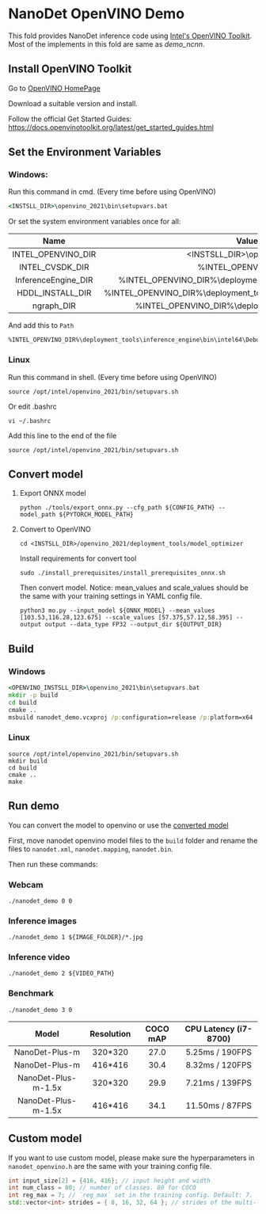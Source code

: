 # NanoDet OpenVINO Demo

This fold provides NanoDet inference code using
[Intel's OpenVINO Toolkit](https://software.intel.com/content/www/us/en/develop/tools/openvino-toolkit.html). Most of the implements in this fold are same as *demo_ncnn*.

## Install OpenVINO Toolkit

Go to [OpenVINO HomePage](https://software.intel.com/content/www/us/en/develop/tools/openvino-toolkit.html)

Download a suitable version and install.

Follow the official Get Started Guides: https://docs.openvinotoolkit.org/latest/get_started_guides.html

## Set the Environment Variables

### Windows:

Run this command in cmd. (Every time before using OpenVINO)

```cmd
<INSTSLL_DIR>\openvino_2021\bin\setupvars.bat
```

Or set the system environment variables once for all:

|        Name         |                                  Value                                   |
| :-----------------: | :----------------------------------------------------------------------: |
| INTEL_OPENVINO_DIR  |                      \<INSTSLL_DIR>\\openvino_2021                       |
|   INTEL_CVSDK_DIR   |                           %INTEL_OPENVINO_DIR%                           |
| InferenceEngine_DIR |     %INTEL_OPENVINO_DIR%\\deployment_tools\\inference_engine\\share      |
|  HDDL_INSTALL_DIR   | %INTEL_OPENVINO_DIR%\\deployment_tools\\inference_engine\\external\\hddl |
|     ngraph_DIR      |          %INTEL_OPENVINO_DIR%\\deployment_tools\\ngraph\\cmake           |

And add this to `Path`

```
%INTEL_OPENVINO_DIR%\deployment_tools\inference_engine\bin\intel64\Debug;%INTEL_OPENVINO_DIR%\deployment_tools\inference_engine\bin\intel64\Release;%HDDL_INSTALL_DIR%\bin;%INTEL_OPENVINO_DIR%\deployment_tools\inference_engine\external\tbb\bin;%INTEL_OPENVINO_DIR%\deployment_tools\ngraph\lib
```

### Linux

Run this command in shell. (Every time before using OpenVINO)

```shell
source /opt/intel/openvino_2021/bin/setupvars.sh
```

Or edit .bashrc

```shell
vi ~/.bashrc
```

Add this line to the end of the file

```shell
source /opt/intel/openvino_2021/bin/setupvars.sh
```

## Convert model

1. Export ONNX model

   ```shell
   python ./tools/export_onnx.py --cfg_path ${CONFIG_PATH} --model_path ${PYTORCH_MODEL_PATH}
   ```

1. Convert to OpenVINO

   ```shell
   cd <INSTSLL_DIR>/openvino_2021/deployment_tools/model_optimizer
   ```

   Install requirements for convert tool

   ```shell
   sudo ./install_prerequisites/install_prerequisites_onnx.sh
   ```

   Then convert model. Notice: mean_values and scale_values should be the same with your training settings in YAML config file.

   ```shell
   python3 mo.py --input_model ${ONNX_MODEL} --mean_values [103.53,116.28,123.675] --scale_values [57.375,57.12,58.395] --output output --data_type FP32 --output_dir ${OUTPUT_DIR}
   ```

## Build

### Windows

```cmd
<OPENVINO_INSTSLL_DIR>\openvino_2021\bin\setupvars.bat
mkdir -p build
cd build
cmake ..
msbuild nanodet_demo.vcxproj /p:configuration=release /p:platform=x64
```

### Linux

```shell
source /opt/intel/openvino_2021/bin/setupvars.sh
mkdir build
cd build
cmake ..
make
```

## Run demo

You can convert the model to openvino or use the [converted model](https://drive.google.com/file/d/1dAwIA2pMkSetPEcvB0dvmLaOAK-9h-Lm/view?usp=sharing)

First, move nanodet openvino model files to the `build` folder and rename the files to `nanodet.xml`, `nanodet.mapping`, `nanodet.bin`.

Then run these commands:

### Webcam

```shell
./nanodet_demo 0 0
```

### Inference images

```shell
./nanodet_demo 1 ${IMAGE_FOLDER}/*.jpg
```

### Inference video

```shell
./nanodet_demo 2 ${VIDEO_PATH}
```

### Benchmark

```shell
./nanodet_demo 3 0
```

|        Model        | Resolution | COCO mAP | CPU Latency (i7-8700) |
| :-----------------: | :--------: | :------: | :-------------------: |
|   NanoDet-Plus-m    |  320\*320  |   27.0   |    5.25ms / 190FPS    |
|   NanoDet-Plus-m    |  416\*416  |   30.4   |    8.32ms / 120FPS    |
| NanoDet-Plus-m-1.5x |  320\*320  |   29.9   |    7.21ms / 139FPS    |
| NanoDet-Plus-m-1.5x |  416\*416  |   34.1   |    11.50ms / 87FPS    |

## Custom model

If you want to use custom model, please make sure the hyperparameters
in `nanodet_openvino.h` are the same with your training config file.

```cpp
int input_size[2] = {416, 416}; // input height and width
int num_class = 80; // number of classes. 80 for COCO
int reg_max = 7; // `reg_max` set in the training config. Default: 7.
std::vector<int> strides = { 8, 16, 32, 64 }; // strides of the multi-level feature.
```

